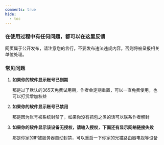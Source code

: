 ```yaml
---
comments: true
hide:
  - toc
---
```


### 在使用过程中有任何问题，都可以在这里反馈

网页属于公开发布，请注意您的言行，不要发布违法违规内容，否则将被呈报相关单位处理。



### 常见问题

1. **如果你的软件显示账号已到期**

   那是过了默认的365天免费试用期，作者会定期重置，可以一直免费使用，也可以打赏增加权益

2. **如果你的软件显示账号已禁用**

   那是因为账号被系统封禁了，如果你没有抓包之类的话可以联系作者解封

3. **如果你的软件显示该设备无授权，请输入授权，下面还有显示网络链接失败**

   那是你家的IP被服务器自动封禁，可以重启一下你家的光猫路由器电视等设备